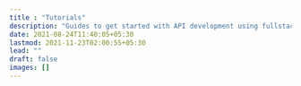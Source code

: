 ```yaml
---
title : "Tutorials"
description: "Guides to get started with API development using fullstackhero."
date: 2021-08-24T11:40:05+05:30
lastmod: 2021-11-23T02:00:55+05:30
lead: ""
draft: false
images: []
---
```

